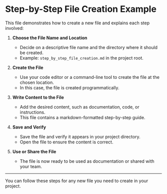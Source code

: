 # Step-by-Step File Creation Example

This file demonstrates how to create a new file and explains each step involved:

1. **Choose the File Name and Location**
   - Decide on a descriptive file name and the directory where it should be created.
   - Example: `step_by_step_file_creation.md` in the project root.

2. **Create the File**
   - Use your code editor or a command-line tool to create the file at the chosen location.
   - In this case, the file is created programmatically.

3. **Write Content to the File**
   - Add the desired content, such as documentation, code, or instructions.
   - This file contains a markdown-formatted step-by-step guide.

4. **Save and Verify**
   - Save the file and verify it appears in your project directory.
   - Open the file to ensure the content is correct.

5. **Use or Share the File**
   - The file is now ready to be used as documentation or shared with your team.

---

You can follow these steps for any new file you need to create in your project.